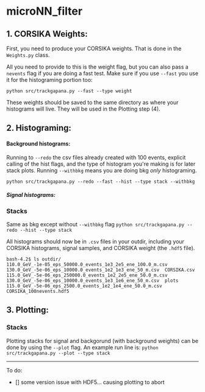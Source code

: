 # microNN_filter

## 1. CORSIKA Weights: 
First, you need to produce your CORSIKA weights. That is done in the `Weights.py` class. 


All you need to provide to this is the weight flag, but you can also pass a `nevents` flag if you are doing a fast test. Make sure if you use `--fast` you use it for the histograming portion too:

`python src/trackgapana.py --fast --type weight`

These weights should be saved to the same directory as where your histograms will live. They will be used in the Plotting step (4).   


## 2. Histograming: 

#### Background histograms: 
Running to `--redo` the csv files already created with 100 events, explicit calling of the hist flags, and the type of histogram you're making is for later stack plots. Running `--withbkg` means you are doing bkg *only* histograming. 

`python src/trackgapana.py --redo --fast --hist --type stack --withbkg `

##### Signal histograms: 

### Stacks
Same as bkg except without `--withbkg` flag
`python src/trackgapana.py --redo --hist --type stack`

All histograms should now be in `.csv` files in your outdir, including your CORSIKA histograms, signal samples, and CORSIKA weight (the `.hdf5` file).

```
bash-4.2$ ls outdir/
110.0_GeV_-1e-05_eps_50000.0_events_1e3_2e5_ene_100.0_m.csv  130.0_GeV_-5e-06_eps_10000.0_events_1e2_1e3_ene_50_m.csv  CORSIKA.csv
115.0_GeV_-5e-06_eps_250000.0_events_1e2_2e5_ene_50.0_m.csv  130.0_GeV_-5e-06_eps_10000.0_events_1e3_1e6_ene_50_m.csv  plots
115.0_GeV_-5e-06_eps_2500.0_events_1e2_1e4_ene_50.0_m.csv    CORSIKA_100nevents.hdf5
```

## 3. Plotting: 

### Stacks

Plotting stacks for signal and backgorund (with background weights) can be done by using the `--plot` flag. An example run line is: 
`python src/trackgapana.py --plot --type stack` 


---
To do: 
- [] some version issue with HDF5... causing plotting to abort
